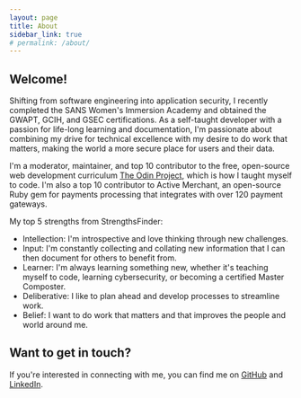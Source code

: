 ```yaml
---
layout: page
title: About
sidebar_link: true
# permalink: /about/
---
```


## Welcome! 

Shifting from software engineering into application security, I recently completed the SANS Women's Immersion Academy and obtained the GWAPT, GCIH, and GSEC certifications. As a self-taught developer with a passion for life-long learning and documentation, I'm passionate about combining my drive for technical excellence with my desire to do work that matters, making the world a more secure place for users and their data.

I'm a moderator, maintainer, and top 10 contributor to the free, open-source web development curriculum [The Odin Project](https://www.theodinproject.com/), which is how I taught myself to code. I'm also a top 10 contributor to Active Merchant, an open-source Ruby gem for payments processing that integrates with over 120 payment gateways.
 
My top 5 strengths from StrengthsFinder:
 - Intellection: I'm introspective and love thinking through new challenges.
 - Input: I'm constantly collecting and collating new information that I can then document for others to benefit from.
 - Learner: I'm always learning something new, whether it's teaching myself to code, learning cybersecurity, or becoming a certified Master Composter.
 - Deliberative: I like to plan ahead and develop processes to streamline work.
 - Belief: I want to do work that matters and that improves the people and world around me. 

## Want to get in touch?

If you're interested in connecting with me, you can find me on [GitHub](https://github.com/leila-alderman) and [LinkedIn](https://www.linkedin.com/in/leila-alderman/).
